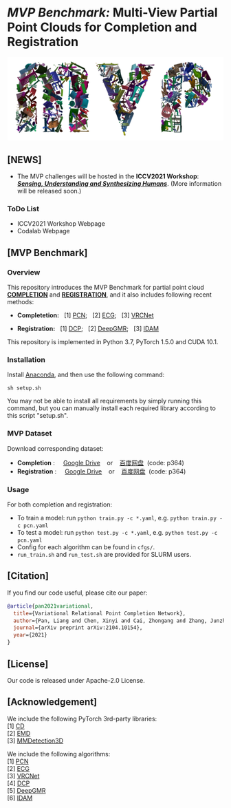 # *MVP Benchmark:* Multi-View Partial Point Clouds for Completion and Registration
<p align="center"> 
<img src="images/logo.png">
</p>


## [NEWS]
- The MVP challenges will be hosted in the **ICCV2021 Workshop**: ***[Sensing, Understanding and Synthesizing Humans](https://sense-human.github.io/)***.
(More information will be released soon.)

### ToDo List
+ ICCV2021 Workshop Webpage
+ Codalab Webpage


## [MVP Benchmark]

### Overview
This repository introduces the MVP Benchmark for partial point cloud **[COMPLETION](https://github.com/paul007pl/MVP_Benchmark/tree/main/completion)** and **[REGISTRATION](https://github.com/paul007pl/MVP_Benchmark/tree/main/registration)**, and it also includes following recent methods:

+ **Completetion:**
    &nbsp;&nbsp;[1] [PCN](https://github.com/wentaoyuan/pcn); &nbsp;&nbsp;[2] [ECG](https://github.com/paul007pl/ECG); &nbsp;&nbsp;[3] [VRCNet](https://github.com/paul007pl/VRCNet)

+ **Registration:**
    &nbsp;&nbsp;[1] [DCP](https://github.com/WangYueFt/dcp); &nbsp;&nbsp;[2] [DeepGMR](https://github.com/wentaoyuan/deepgmr); &nbsp;&nbsp;[3] [IDAM](https://github.com/jiahaowork/idam)

This repository is implemented in Python 3.7, PyTorch 1.5.0 and CUDA 10.1. 



### Installation
Install [Anaconda](https://docs.anaconda.com/anaconda/install/index.html), and then use the following command:
```
sh setup.sh
```
You may not be able to install all requirements by simply running this command, but you can manually install each required library according to this script "setup.sh".

### MVP Dataset
Download corresponding dataset:
  + **Completion** :&nbsp;&nbsp;&nbsp;&nbsp; [Google Drive](https://drive.google.com/drive/folders/1XxZ4M_dOB3_OG1J6PnpNvrGTie5X9Vk_) &nbsp;&nbsp; or &nbsp;&nbsp; [百度网盘](https://pan.baidu.com/s/18pli79KSGGsWQ8FPiSW9qg)&nbsp;&nbsp;(code: p364)
  + **Registration** :&nbsp;&nbsp;&nbsp;&nbsp; [Google Drive](https://drive.google.com/drive/folders/1RlUW0vmmyqxkBTM_ITVguAjxzIS1MFz4) &nbsp;&nbsp; or &nbsp;&nbsp; [百度网盘](https://pan.baidu.com/s/18pli79KSGGsWQ8FPiSW9qg)&nbsp;&nbsp;(code: p364)


### Usage
For both completion and registration:
  + To train a model: run `python train.py -c *.yaml`, e.g. `python train.py -c pcn.yaml`
  + To test a model: run `python test.py -c *.yaml`, e.g. `python test.py -c pcn.yaml`
  + Config for each algorithm can be found in `cfgs/`.
  + `run_train.sh` and `run_test.sh` are provided for SLURM users. 


## [Citation]
If you find our code useful, please cite our paper:
```bibtex
@article{pan2021variational,
  title={Variational Relational Point Completion Network},
  author={Pan, Liang and Chen, Xinyi and Cai, Zhongang and Zhang, Junzhe and Zhao, Haiyu and Yi, Shuai and Liu, Ziwei},
  journal={arXiv preprint arXiv:2104.10154},
  year={2021}
}
```


## [License]
Our code is released under Apache-2.0 License.


## [Acknowledgement]
We include the following PyTorch 3rd-party libraries:  
[1] [CD](https://github.com/ThibaultGROUEIX/ChamferDistancePytorch)  
[2] [EMD](https://github.com/Colin97/MSN-Point-Cloud-Completion)  
[3] [MMDetection3D](https://github.com/open-mmlab/mmdetection3d)  

We include the following algorithms:  
[1] [PCN](https://github.com/wentaoyuan/pcn)  
[2] [ECG](https://github.com/paul007pl/ECG)  
[3] [VRCNet](https://github.com/paul007pl/VRCNet)  
[4] [DCP](https://github.com/WangYueFt/dcp)  
[5] [DeepGMR](https://github.com/wentaoyuan/deepgmr)  
[6] [IDAM](https://github.com/jiahaowork/idam)  
